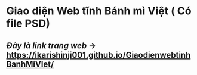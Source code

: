# Giao diện Web tĩnh Bánh mì Việt ( Có file PSD)
## *Đây là link trang web* -> https://ikarishinji001.github.io/GiaodienwebtinhBanhMiVIet/
